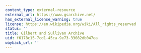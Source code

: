 ```yaml
---
content_type: external-resource
external_url: https://www.gsarchive.net/
has_external_license_warning: true
license: https://en.wikipedia.org/wiki/All_rights_reserved
status: ''
title: Gilbert and Sullivan Archive
uid: f6178c15-7cd1-45ca-9e73-33082db047ea
wayback_url: ''
---
```

